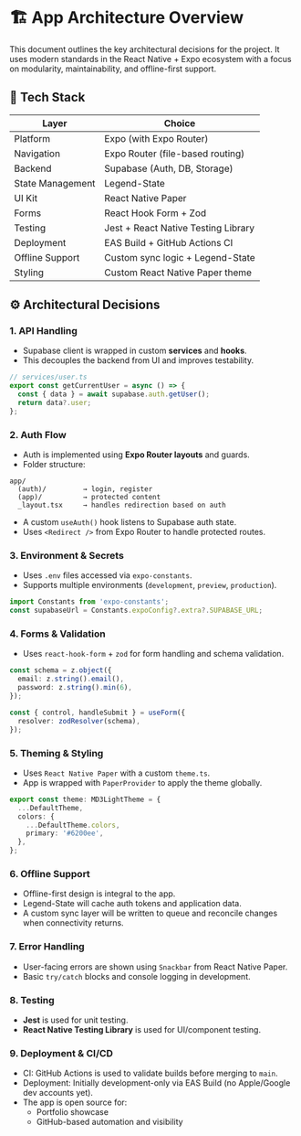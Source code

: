 # 🏗 App Architecture Overview

This document outlines the key architectural decisions for the project. It uses modern standards in the React Native + Expo ecosystem with a focus on modularity, maintainability, and offline-first support.

## 🧱 Tech Stack

| Layer            | Choice                              |
| ---------------- | ----------------------------------- |
| Platform         | Expo (with Expo Router)             |
| Navigation       | Expo Router (file-based routing)    |
| Backend          | Supabase (Auth, DB, Storage)        |
| State Management | Legend-State                        |
| UI Kit           | React Native Paper                  |
| Forms            | React Hook Form + Zod               |
| Testing          | Jest + React Native Testing Library |
| Deployment       | EAS Build + GitHub Actions CI       |
| Offline Support  | Custom sync logic + Legend-State    |
| Styling          | Custom React Native Paper theme     |

## ⚙ Architectural Decisions

### 1. API Handling

- Supabase client is wrapped in custom **services** and **hooks**.
- This decouples the backend from UI and improves testability.

```ts
// services/user.ts
export const getCurrentUser = async () => {
  const { data } = await supabase.auth.getUser();
  return data?.user;
};
```

### 2. Auth Flow

- Auth is implemented using **Expo Router layouts** and guards.
- Folder structure:

```
app/
  (auth)/         → login, register
  (app)/          → protected content
  _layout.tsx     → handles redirection based on auth
```

- A custom `useAuth()` hook listens to Supabase auth state.
- Uses `<Redirect />` from Expo Router to handle protected routes.

### 3. Environment & Secrets

- Uses `.env` files accessed via `expo-constants`.
- Supports multiple environments (`development`, `preview`, `production`).

```ts
import Constants from 'expo-constants';
const supabaseUrl = Constants.expoConfig?.extra?.SUPABASE_URL;
```

### 4. Forms & Validation

- Uses `react-hook-form` + `zod` for form handling and schema validation.

```ts
const schema = z.object({
  email: z.string().email(),
  password: z.string().min(6),
});

const { control, handleSubmit } = useForm({
  resolver: zodResolver(schema),
});
```

### 5. Theming & Styling

- Uses `React Native Paper` with a custom `theme.ts`.
- App is wrapped with `PaperProvider` to apply the theme globally.

```ts
export const theme: MD3LightTheme = {
  ...DefaultTheme,
  colors: {
    ...DefaultTheme.colors,
    primary: '#6200ee',
  },
};
```

### 6. Offline Support

- Offline-first design is integral to the app.
- Legend-State will cache auth tokens and application data.
- A custom sync layer will be written to queue and reconcile changes when connectivity returns.

### 7. Error Handling

- User-facing errors are shown using `Snackbar` from React Native Paper.
- Basic `try/catch` blocks and console logging in development.

### 8. Testing

- **Jest** is used for unit testing.
- **React Native Testing Library** is used for UI/component testing.

### 9. Deployment & CI/CD

- CI: GitHub Actions is used to validate builds before merging to `main`.
- Deployment: Initially development-only via EAS Build (no Apple/Google dev accounts yet).
- The app is open source for:
  - Portfolio showcase
  - GitHub-based automation and visibility
